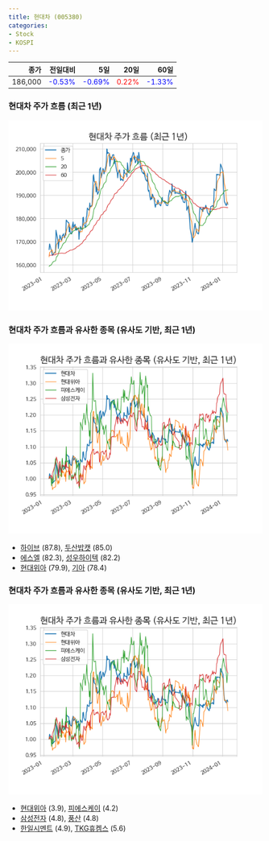 ```yaml
---
title: 현대차 (005380)
categories:
- Stock
- KOSPI
---
```


|종가|전일대비|5일|20일|60일|
|---:|-------:|--:|---:|---:|
|186,000|<span style="color: blue">-0.53%</span>|<span style="color: blue">-0.69%</span>|<span style="color: red">0.22%</span>|<span style="color: blue">-1.33%</span>|

<!-- more -->
### 현대차 주가 흐름 (최근 1년)
![005380](/assets/images/stock/005380.png)


### 현대차 주가 흐름과 유사한 종목 (유사도 기반, 최근 1년)
![005380](/assets/images/stock/005380_sim.png)

- [하이브](/352820/) (87.8), [두산밥캣](/241560/) (85.0)
- [에스엘](/005850/) (82.3), [성우하이텍](/015750/) (82.2)
- [현대위아](/011210/) (79.9), [기아](/000270/) (78.4)


### 현대차 주가 흐름과 유사한 종목 (유사도 기반, 최근 1년)
![005380](/assets/images/stock/005380_sim.png)

- [현대위아](/011210/) (3.9), [피에스케이](/319660/) (4.2)
- [삼성전자](/005930/) (4.8), [풍산](/103140/) (4.8)
- [한일시멘트](/300720/) (4.9), [TKG휴켐스](/069260/) (5.6)